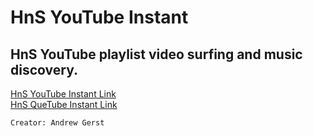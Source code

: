 HnS YouTube Instant
========
HnS YouTube playlist video surfing and music discovery.
-------------------------------

[HnS YouTube Instant Link](http://hnsyoutube.webs.com/)  
[HnS QueTube Instant Link](http://hnsyoutube.webs.com/quetube.html)

`Creator: Andrew Gerst`